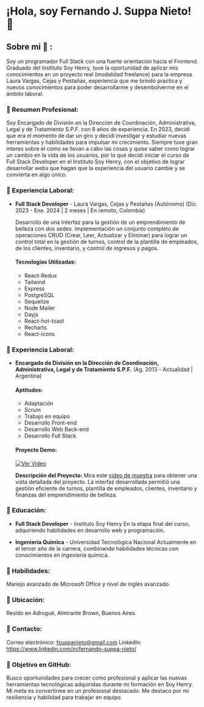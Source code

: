 # ¡Hola, soy Fernando J. Suppa Nieto! 👋


  ##  Sobre mi :rocket: :
  Soy un programador Full Stack con una fuerte orientación hacia el Frontend. Graduado del Instituto Soy Henry, tuve la oportunidad de aplicar mis conocimientos en un proyecto real (modalidad freelance) para la empresa Laura Vargas, Cejas y Pestañas, experiencia que me brindó practica y nuevos conocimientos para poder desarrollarme y desembolverme en el ámbito laboral.


### 🔹 Resumen Profesional:
Soy Encargado de División en la Dirección de Coordinación, Administrativa, Legal y de Tratamiento S.P.F. con 8 años de experiencia. En 2023, decidí que era el momento de dar un giro y decidí investigar y estudiar nuevas herramientas y habilidades para impulsar mi crecimiento. Siempre tuve gran interes sobre el cómo se llevan a cabo las cosas y quise saber como lograr un cambio en la vida de los usuarios, por lo que decidi iniciar el curso de Full Stack Developer en el Instituto Soy Henry, con el objetivo de lograr desarrollar webs que hagan que la experiencia del usuario cambie y se convierta en algo único.

  ### 🔹 Experiencia Laboral:
- **Full Stack Developer** - Laura Vargas, Cejas y Pestañas (Autónomo)
  (Dic. 2023 - Ene. 2024 | 2 meses | En remoto, Colombia)

  Desarrollo de una Interfaz para la gestión de un emprendimiento de belleza con dos sedes. Implementación un conjunto completo de operaciones CRUD (Crear, Leer, Actualizar y Eliminar) para lograr un control total en la gestión de turnos, control de la plantilla de empleados, de los clientes, inventario, y control de ingresos y pagos.

  #### Tecnologías Utilizadas:
  - React-Redux
  - Tailwind
  - Express
  - PostgreSQL
  - Sequelize
  - Node Mailer
  - Dayjs
  - React-hot-toast
  - Recharts
  - React-icons

### 🔹 Experiencia Laboral:
- **Encargado de División en la Dirección de Coordinación, Administrativa, Legal y de Tratamiento S.P.F.** 
  (Ag. 2013 - Actualidad | Argentina)

  #### Aptitudes:
  - Adaptación
  - Scrum
  - Trabajo en equipo
  - Desarrollo Front-end
  - Desarrollo Web Back-end
  - Desarrollo Full Stack

  #### Proyecto Demo:
  [![Ver Video](https://img.youtube.com/vi/rRU_QRKHRtI/0.jpg)](https://www.youtube.com/watch?v=rRU_QRKHRtI)

  **Descripción del Proyecto:**
  Mira este [video de muestra](https://www.youtube.com/watch?v=rRU_QRKHRtI) para obtener una vista detallada del proyecto. La interfaz desarrollada permitió una gestión eficiente de turnos, plantilla de empleados, clientes, inventario y finanzas del emprendimiento de belleza.

### 🔹 Educación:
- **Full Stack Developer** - Instituto Soy Henry
  En la etapa final del curso, adquiriendo habilidades en desarrollo web y programación.

- **Ingeniería Química** - Universidad Tecnológica Nacional
  Actualmente en el tercer año de la carrera, combinando habilidades técnicas con conocimientos en ingeniería química.

### 🔹 Habilidades:
Manejo avanzado de Microsoft Office y nivel de inglés avanzado.

### 🔹 Ubicación:
Resido en Adrogué, Almirante Brown, Buenos Aires.

### 🔹 Contacto:
Correo electrónico: fsuppanieto@gmail.com
LinkedIn: https://www.linkedin.com/in/fernando-suppa-nieto/

### 🔹 Objetivo en GitHub:
Busco oportunidades para crecer como profesional y aplicar las nuevas herramientas tecnológicas adquiridas durante mi formación en Soy Henry. Mi meta es convertirme en un profesional destacado. Me destaco por mi resiliencia y habilidad para trabajar en equipo.
